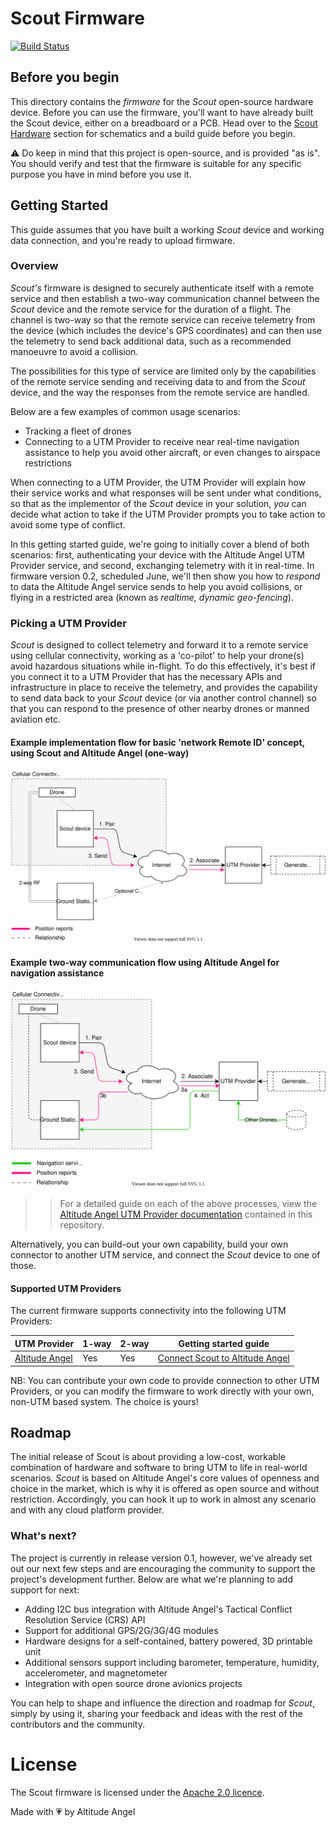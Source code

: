 # Scout Firmware

[![Build Status](https://dev.azure.com/altangel/Altitude%20Angel/_apis/build/status/AA.Scout?branchName=master)](https://dev.azure.com/altangel/Altitude%20Angel/_build/latest?definitionId=260&branchName=master)

## Before you begin

This directory contains the _firmware_ for the _Scout_ open-source hardware device. Before you can use the firmware, you'll want to have already built the Scout device, either on a breadboard or a PCB. Head over to the [Scout Hardware](../hardware/README.md) section for schematics and a build guide before you begin.

:warning: Do keep in mind that this project is open-source, and is provided "as is". You should verify and test that the firmware is suitable for any specific purpose you have in mind before you use it.

## Getting Started

This guide assumes that you have built a working _Scout_ device and working data connection, and you're ready to upload firmware.

### Overview

_Scout's_ firmware is designed to securely authenticate itself with a remote service and then establish a two-way communication channel between the _Scout_ device and the remote service for the duration of a flight. The channel is two-way so that the remote service can receive telemetry from the device (which includes the device's GPS coordinates) and can then use the telemetry to send back additional data, such as a recommended manoeuvre to avoid a collision.

The possibilities for this type of service are limited only by the capabilities of the remote service sending and receiving data to and from the _Scout_ device, and the way the responses from the remote service are handled.

Below are a few examples of common usage scenarios:

* Tracking a fleet of drones
* Connecting to a UTM Provider to receive near real-time navigation assistance to help you avoid other aircraft, or even changes to airspace restrictions

When connecting to a UTM Provider, the UTM Provider will explain how their service works and what responses will be sent under what conditions, so that as the implementor of the _Scout_ device in your solution, _you_ can decide what action to take if the UTM Provider prompts you to take action to avoid some type of conflict.

In this getting started guide, we're going to initially cover a blend of both scenarios: first, authenticating your device with the Altitude Angel UTM Provider service, and second, exchanging telemetry with it in real-time. In firmware version 0.2, scheduled June, we'll then show you how to _respond_ to data the Altitude Angel service sends to help you avoid collisions, or flying in a restricted area (known as _realtime, dynamic geo-fencing_).

### Picking a UTM Provider

_Scout_ is designed to collect telemetry and forward it to a remote service using cellular connectivity, working as a 'co-pilot' to help your drone(s) avoid hazardous situations while in-flight. To do this effectively, it's best if you connect it to a UTM Provider that has the necessary APIs and infrastructure in place to receive the telemetry, and provides the capability to send data back to your _Scout_ device (or via another control channel) so that you can respond to the presence of other nearby drones or manned aviation etc.

#### Example implementation flow for basic 'network Remote ID' concept, using Scout and Altitude Angel (one-way)

![Basic implementation showing use of Scout and Altitude Angel to satisfy network Remote ID concept](doc/ScoutSimpleRemoteIDFlow.svg)

#### Example two-way communication flow using Altitude Angel for navigation assistance

![Basic implementation showing use of Scout and Altitude Angel to satisfy network Remote ID concept](doc/ScoutAdvancedScenario.svg)

>> For a detailed guide on each of the above processes, view the [Altitude Angel UTM Provider documentation](doc/AltitudeAngel.md) contained in this repository.

Alternatively, you can build-out your own capability, build your own connector to another UTM service, and connect the _Scout_ device to one of those.

#### Supported UTM Providers

The current firmware supports connectivity into the following UTM Providers:

| UTM Provider                                           | 1-way | 2-way | Getting started guide                                      |
| ------------------------------------------------------ | ----- | ----- | ---------------------------------------------------------- |
| [Altitude Angel](https://developers.altitudeangel.com) | Yes   | Yes   | [Connect Scout to Altitude Angel](doc/AltitudeAngel.md) |

NB: You can contribute your own code to provide connection to other UTM Providers, or you can modify the firmware to work directly with your own, non-UTM based system. The choice is yours!

## Roadmap

The initial release of Scout is about providing a low-cost, workable combination of hardware and software to bring UTM to life in real-world scenarios. _Scout_ is based on Altitude Angel's core values of openness and choice in the market, which is why it is offered as open source and without restriction. Accordingly, you can hook it up to work in almost any scenario and with any cloud platform provider.

### What's next?

The project is currently in release version 0.1, however, we've already set out our next few steps and are encouraging the community to support the project's development further. Below are what we're planning to add support for next:

* Adding I2C bus integration with Altitude Angel's Tactical Conflict Resolution Service (CRS) API
* Support for additional GPS/2G/3G/4G modules
* Hardware designs for a self-contained, battery powered, 3D printable unit
* Additional sensors support including barometer, temperature, humidity, accelerometer, and magnetometer
* Integration with open source drone avionics projects

You can help to shape and influence the direction and roadmap for _Scout_, simply by using it, sharing your feedback and ideas with the rest of the contributors and the community.

# License

The Scout firmware is licensed under the [Apache 2.0 licence](https://choosealicense.com/licenses/apache-2.0/#). 

Made with 💗 by Altitude Angel
